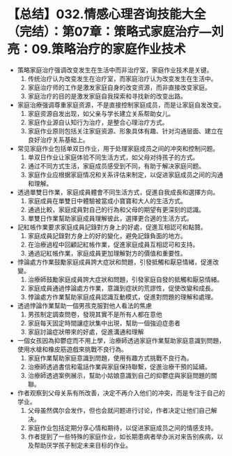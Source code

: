 # 【总结】032.情感心理咨询技能大全（完结）：第07章：策略式家庭治疗—刘亮：09.策略治疗的家庭作业技术

-   策略家庭治疗强调改变发生在生活中而非治疗室，家庭作业技术是关键。
    1.  传统治疗认为改变发生在治疗室，而家庭治疗认为改变发生在生活中。
    2.  家庭治疗师的工作是激发家庭自身的改变资源，而非直接改变家庭。
    3.  家庭治疗的目的是激发家庭自我探索和寻找新的改变出路。
-   家庭治療强调尊重家庭资源，不是直接控制家庭成员，而是让家庭自发改变。
    1.  家庭资源自发出现，如父亲与学长建立关系帮助女儿。
    2.  家庭作业源自认知行为治疗，是整合心理治疗方式。
    3.  家庭作业原则包括关注家庭资源、形象具体有趣、针对沟通层面、建立在良好治疗关系基础上。
-   常见家庭作业包括单双日作业，用于处理家庭成员之间的冲突和控制问题。
    1.  单双日作业让家庭体验不同生活方式，如父母对待孩子的方式。
    2.  通过不同方式生活，家庭成员感受到不同，有助于解决家庭问题。
    3.  家庭作业应根据家庭情况和关系评估来制定，以促进家庭成员之间的沟通和理解。
-   透過單雙日作業，家庭成員體會不同生活方式，促進自我成長和選擇方向。
    1.  家庭成員在單雙日中體驗被當成小寶寶和大人的生活方式。
    2.  通過比較，家庭成員對自己的行為和父母的期望有更深刻的認識。
    3.  單雙日作業幫助家庭成員理解彼此，選擇更合適的生活方式。
-   記紅帳作業要求家庭成員記錄對方身上的好處，促進互相認可和點贊。
    1.  家庭成員記錄對方身上的好的變化，避免記錄負面的地方。
    2.  在治療過程中回顧記紅帳作業，促進家庭成員互相認可和支持。
    3.  通過記紅帳作業，家庭成員更加理解對方的價值和重要性。
-   悖論處方作業鼓勵家庭成員誇大症狀和問題，引發抵觸和厭惡情緒，促進改變。
    1.  治療師鼓勵家庭成員誇大症狀和問題，引發家庭自發的抵觸和厭惡情緒。
    2.  家庭成員通過悖論處方作業，意識到症狀的荒謬性，促使改變和成長。
    3.  悖論處方作業幫助家庭成員認識互動模式，促進對問題的理解和處理。
-   透過悖論作業幫助一個男孩克服對他人看法的焦慮
    1.  男孩制定調查問卷，發現其實不是所有人都在意他
    2.  家庭每天固定時間讓症狀集中出現，幫助一個強迫症患者
    3.  家庭討論症狀帶來的好處，促進溝通和理解
-   一個女孩因為抑鬱症而不用上學，治療師透過家庭作業幫助家庭意識到問題，使用水槍和橡皮筋遊戲來挑戰不良行為。
    1.  家庭作業幫助家庭意識到問題，使用有趣方式挑戰不良行為。
    2.  治療師透過書信和電話作業與家庭保持聯繫，促進治療干預的延續。
    3.  治療師透過案例展示，幫助小姑娘意識到自己的抑鬱症與家庭問題的關聯。
-   作者观察到父母关系有所改善，决定不再介入他们的冲突，而是专注于自己的学业。
    1.  父母虽然偶尔会发作，但也会就问题进行讨论，作者决定让他们自己解决。
    2.  家庭作业包括定期分享心情和期待，以促进家庭成员之间的情感支持。
    3.  作者提到了一些特殊的家庭作业，如长期患病者举办派对来告别疾病，以及帮助厌学孩子制定未来目标的作业。